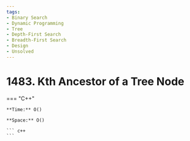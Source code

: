 ```yaml
---
tags:
- Binary Search
- Dynamic Programming
- Tree
- Depth-First Search
- Breadth-First Search
- Design
- Unsolved
---
```



# 1483. Kth Ancestor of a Tree Node

=== "C++"

    **Time:** O()

    **Space:** O()

    ``` c++
    ```